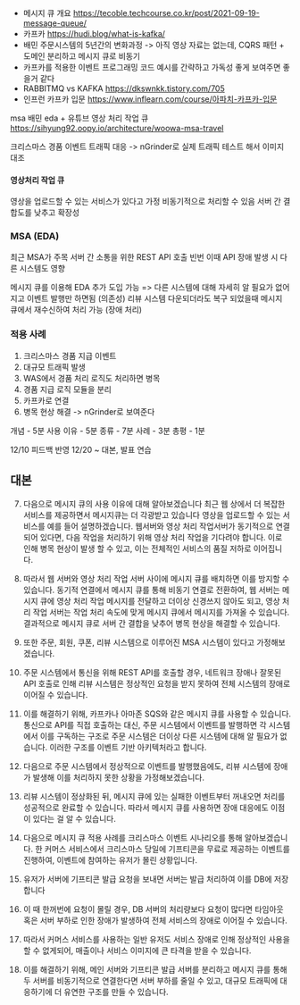 - 메시지 큐 개요
  https://tecoble.techcourse.co.kr/post/2021-09-19-message-queue/
- 카프카
  https://hudi.blog/what-is-kafka/
- 배민 주문시스템의 5년간의 변화과정
  -> 아직 영상 자료는 없는데, CQRS 패턴 + 도메인 분리하고 메시지 큐로 비동기
- 카프카를 적용한 이벤트 프로그래밍 코드 예시를 간략하고 가독성 좋게 보여주면 좋을거 같다
- RABBITMQ vs KAFKA
  https://dkswnkk.tistory.com/705
- 인프런 카프카 입문
  https://www.inflearn.com/course/아파치-카프카-입문



msa 배민 eda + 유튜브 영상 처리 작업 큐
https://sihyung92.oopy.io/architecture/woowa-msa-travel

크리스마스 경품 이벤트 트래픽 대응 -> nGrinder로 실제 트래픽 테스트 해서 이미지 대조

#### 영상처리 작업 큐
영상을 업로드할 수 있는 서비스가 있다고 가정
비동기적으로 처리할 수 있음
서버 간 결합도를 낮추고 확장성
### MSA (EDA)
최근 MSA가 주목
서버 간 소통을 위한 REST API 호출 빈번
이때 API 장애 발생 시 다른 시스템도 영향

메시지 큐를 이용해 EDA 추가 도입 가능
=>
다른 시스템에 대해 자세히 알 필요가 없어지고 이벤트 발행만 하면됨 (의존성)
리뷰 시스템 다운되더라도 복구 되었을때 메시지 큐에서 재수신하여 처리 가능 (장애 처리)
### 적용 사례
1. 크리스마스 경품 지급 이벤트
2. 대규모 트래픽 발생
3. WAS에서 경품 처리 로직도 처리하면 병목
4. 경품 지급 로직 모듈을 분리
5. 카프카로 연결
6. 병목 현상 해결 -> nGrinder로 보여준다

개념 - 5분
사용 이유 - 5분
종류 - 7분
사례 - 3분
총평 - 1분

12/10 피드백 반영
12/20 ~ 대본, 발표 연습

## 대본
7. 다음으로 메시지 큐의 사용 이유에 대해 알아보겠습니다
   최근 웹 상에서 더 복잡한 서비스를 제공하면서 메시지큐는 더 각광받고 있습니다
   영상을 업로드할 수 있는 서비스를 예를 들어 설명하겠습니다.
   웹서버와 영상 처리 작업서버가 동기적으로 연결되어 있다면,
   다음 작업을 처리하기 위해 영상 처리 작업을 기다려야 합니다.
   이로 인해 병목 현상이 발생 할 수 있고, 이는 전체적인  서비스의 품질 저하로 이어집니다.
8. 따라서 웹 서버와 영상 처리 작업 서버 사이에 메시지 큐를 배치하면 이를 방지할 수  있습니다.
   동기적 연결에서 메시지 큐를 통해 비동기 연결로 전환하여,
   웹 서버는 메시지 큐에 영상 처리 작업 메시지를 전달하고 더이상 신경쓰지 않아도 되고,
   영상 처리 작업 서버는 작업 처리 속도에 맞게 메시지 큐에서 메시지를 가져올 수 있습니다.
   결과적으로 메시지 큐로 서버 간 결합을 낮추어 병목 현상을 해결할 수 있습니다.
9. 또한 주문, 회원, 쿠폰, 리뷰 시스템으로 이루어진 MSA 시스템이 있다고 가정해보겠습니다.
10. 주문 시스템에서 통신을 위해 REST API를 호출할 경우, 네트워크 장애나 잘못된 API 호출로 인해 리뷰 시스템은 정상적인 요청을 받지 못하여 전체 시스템의 장애로 이어질 수 있습니다.
11. 이를 해결하기 위해, 카프카나 아마존 SQS와 같은 메시지 큐를 사용할 수 있습니다.
    통신으로 API를 직접 호출하는 대신, 주문 시스템에서 이벤트를 발행하면 각 시스템에서 이를 구독하는 구조로 주문 시스템은 더이상 다른 시스템에 대해 알 필요가 없습니다.
    이러한 구조를 이벤트 기반 아키텍처라고 합니다.
12. 다음으로 주문 시스템에서 정상적으로 이벤트를 발행했음에도, 리뷰 시스템에 장애가 발생해 이를 처리하지 못한 상황을 가정해보겠습니다.
13. 리뷰 시스템이 정상화된 뒤, 메시지 큐에 있는 실패한 이벤트부터 꺼내오면 처리를 성공적으로 완료할 수 있습니다. 따라서 메시지 큐를 사용하면 장애 대응에도 이점이 있다는 걸 알 수 있습니다.

21. 다음으로 메시지 큐 적용 사례를 크리스마스 이벤트 시나리오를 통해 알아보겠습니다.
    한 커머스 서비스에서 크리스마스 당일에 기프티콘을 무료로 제공하는 이벤트를 진행하여, 이벤트에 참여하는 유저가 몰린 상황입니다.
22. 유저가 서버에 기프티콘 발급 요청을 보내면 서버는 발급 처리하여 이를 DB에 저장합니다
23. 이 때 한꺼번에 요청이 몰릴 경우, DB 서버의 처리량보다 요청이 많다면 타임아웃 혹은 서버 부하로 인한 장애가 발생하여 전체 서비스의 장애로 이어질 수 있습니다.
24. 따라서 커머스 서비스를 사용하는 일반 유저도 서비스 장애로 인해 정상적인 사용을 할 수 없게되어, 매출이나 서비스 이미지에 큰 타격을 받을 수 있습니다.
25. 이를 해결하기 위해, 메인 서버와 기프티콘 발급 서버를 분리하고 메시지 큐를 통해 두 서버를 비동기적으로 연결한다면 서버 부하를 줄일 수 있고, 대규모 트래픽에 대응하기에 더 유연한 구조를 만들 수 있습니다.